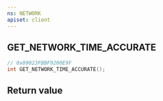 ```yaml
---
ns: NETWORK
apiset: client
---
```

## GET_NETWORK_TIME_ACCURATE

```c
// 0x89023FBBF9200E9F
int GET_NETWORK_TIME_ACCURATE();
```



## Return value

